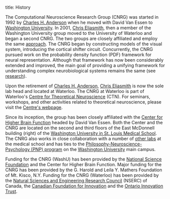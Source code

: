 title: History

The Computational Neuroscience Research Group (CNRG) was started in 1992
by [Charles H. Anderson](/people/charles-h-anderson.html) when he moved with
David Van Essen to [Washington University](http://medicine.wustl.edu/).
In 2001, [Chris Eliasmith](people/chris-eliasmith.html), then a member of
the Washington University group moved to the University of Waterloo and
began a second CNRG. The two groups are closely affiliated and employ
the same [approach](/research/nef.html). The CNRG began by
constructing models of the visual system, introducing the cortical
shifter circuit. Concurrently, the CNRG pursued work on the probability
density function (PDF) framework for neural representation. Although
that framework has now been considerably extended and improved, the main
goal of providing a unifying framework for understanding complex
neurobiological systems remains the same (see
[research](/research.html)).

Upon the retirement of [Charles H. Anderson](/people/charles-h-anderson.html),
[Chris Eliasmith](people/chris-eliasmith.html) is now the
sole lab head and located at Waterloo. The CNRG at Waterloo is part of
Waterloo's [Centre for Theoretical
Neuroscience](http://ctn.uwaterloo.ca/) (CTN). For seminars, workshops,
and other activities related to theoretical neuroscience, please visit
the [Centre's webpage](http://ctn.uwaterloo.ca/).

Since its inception, the
group has been closely affiliated with the [Center for Higher Brain
Function](http://stp.wustl.edu) headed by David Van Essen. Both the
Center and the CNRG are located on the second and third floors of the
East McDonnell building (right) of the [Washington University in St.
Louis Medical School](http://www.medicine.wustl.edu). The CNRG also
works in close collaboration with a number of [other
labs](/people.html) at the medical school and has ties to
the [Philosophy-Neuroscience-Psychology (PNP)
program](http://artsci.wustl.edu/~philos/pnp/) on the [Washington
University](http://www.wustl.edu) main campus.

Funding for the CNRG (WashU) has been provided by the [National Science
Foundation](http://www.nsf.gov/) and the Center for Higher Brain
Function. Major funding for the CNRG has been provided by the G. Harold
and Leila Y. Mathers Foundation of Mt. Kisco, N.Y. Funding for the CNRG
(Waterloo) has been provided by the [Natural Sciences and Engineering
Research Council](http://www.nserc.ca/) (NSERC) of Canada, the [Canadian
Foundation for Innovation](http://www.innovation.ca) and the [Ontario
Innovation Trust](http://www.oit.on.ca/).
